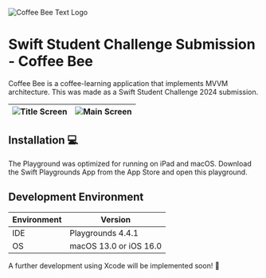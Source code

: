 ![Coffee Bee Text Logo](https://github.com/hypebeans/CoffeeBee/assets/24372255/178b34f6-a935-4399-a80c-65d16ae23ee5)

# Swift Student Challenge Submission - Coffee Bee
Coffee Bee is a coffee-learning application that implements MVVM architecture. This was made as a Swift Student Challenge 2024 submission.

| ![Title Screen](https://github.com/hypebeans/CoffeeBee/assets/24372255/b4c6f92f-ff93-43e7-95c7-271db96a33bf) | ![Main Screen](https://github.com/hypebeans/CoffeeBee/assets/24372255/5e9fe256-c5a7-48f9-b332-2d6579acb65a) |
--- | ---

## Installation 💻
The Playground was optimized for running on iPad and macOS.
Download the Swift Playgrounds App from the App Store and open this playground.

## Development Environment
| Environment         | Version       |
| ------------- | ---------------- |
| IDE           | Playgrounds 4.4.1    |
| OS  | macOS 13.0 or iOS 16.0     |

A further development using Xcode will be implemented soon! 🙏
